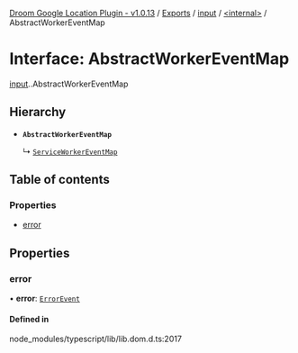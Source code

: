 [Droom Google Location Plugin - v1.0.13](../README.md) / [Exports](../modules.md) / [input](../modules/input.md) / [<internal\>](../modules/input._internal_.md) / AbstractWorkerEventMap

# Interface: AbstractWorkerEventMap

[input](../modules/input.md).[<internal>](../modules/input._internal_.md).AbstractWorkerEventMap

## Hierarchy

- **`AbstractWorkerEventMap`**

  ↳ [`ServiceWorkerEventMap`](input._internal_.ServiceWorkerEventMap.md)

## Table of contents

### Properties

- [error](input._internal_.AbstractWorkerEventMap.md#error)

## Properties

### error

• **error**: [`ErrorEvent`](../modules/input._internal_.md#errorevent)

#### Defined in

node_modules/typescript/lib/lib.dom.d.ts:2017
